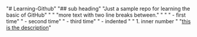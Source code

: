 "# Learning-Github" 
"## sub heading" 
"Just a sample repo for learning the basic of GitHub" 
" " 
"more text with two line breaks between." 
" " 
" - first time" 
" - second time" 
" - third time" 
"      - indented " 
"         1. inner number " 
"[this is the description](http://www.github.com)" 

